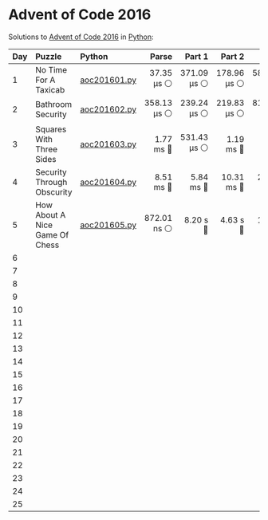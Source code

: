 # Advent of Code 2016

Solutions to [Advent of Code 2016](https://adventofcode.com/2016/) in [Python](https://www.python.org/):

| Day  | Puzzle                         | Python                                                         |       Parse |      Part 1 |      Part 2 |       Total |
| :--- | :----------------------------- | :------------------------------------------------------------- | ----------: | ----------: | ----------: | ----------: |
| 1    | No Time For A Taxicab          | [aoc201601.py](01_no_time_for_a_taxicab/aoc201601.py)          |  37.35 μs ⚪️ | 371.09 μs ⚪️ | 178.96 μs ⚪️ | 587.39 μs ⚪️ |
| 2    | Bathroom Security              | [aoc201602.py](02_bathroom_security/aoc201602.py)              | 358.13 μs ⚪️ | 239.24 μs ⚪️ | 219.83 μs ⚪️ | 817.20 μs ⚪️ |
| 3    | Squares With Three Sides       | [aoc201603.py](03_squares_with_three_sides/aoc201603.py)       |   1.77 ms 🔵 | 531.43 μs ⚪️ |   1.19 ms 🔵 |   3.49 ms 🔵 |
| 4    | Security Through Obscurity     | [aoc201604.py](04_security_through_obscurity/aoc201604.py)     |   8.51 ms 🔵 |   5.84 ms 🔵 |  10.31 ms 🔵 |  24.66 ms 🔵 |
| 5    | How About A Nice Game Of Chess | [aoc201605.py](05_how_about_a_nice_game_of_chess/aoc201605.py) | 872.01 ns ⚪️ |    8.20 s 🔴 |    4.63 s 🔴 |   12.83 s 🔴 |
| 6    |                                |                                                                |             |             |             |             |
| 7    |                                |                                                                |             |             |             |             |
| 8    |                                |                                                                |             |             |             |             |
| 9    |                                |                                                                |             |             |             |             |
| 10   |                                |                                                                |             |             |             |             |
| 11   |                                |                                                                |             |             |             |             |
| 12   |                                |                                                                |             |             |             |             |
| 13   |                                |                                                                |             |             |             |             |
| 14   |                                |                                                                |             |             |             |             |
| 15   |                                |                                                                |             |             |             |             |
| 16   |                                |                                                                |             |             |             |             |
| 17   |                                |                                                                |             |             |             |             |
| 18   |                                |                                                                |             |             |             |             |
| 19   |                                |                                                                |             |             |             |             |
| 20   |                                |                                                                |             |             |             |             |
| 21   |                                |                                                                |             |             |             |             |
| 22   |                                |                                                                |             |             |             |             |
| 23   |                                |                                                                |             |             |             |             |
| 24   |                                |                                                                |             |             |             |             |
| 25   |                                |                                                                |             |             |             |             |
